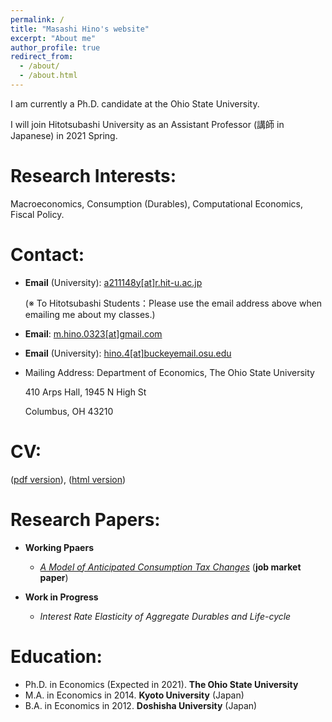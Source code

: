 ```yaml
---
permalink: /
title: "Masashi Hino's website"
excerpt: "About me"
author_profile: true
redirect_from: 
  - /about/
  - /about.html
---
```

I am currently a Ph.D. candidate at the Ohio State University.

I will join Hitotsubashi University as an Assistant Professor (講師 in Japanese) in 2021 Spring. 


Research Interests:
======
Macroeconomics, Consumption (Durables), Computational Economics, Fiscal Policy.

Contact:
======
* **Email** (University): [a211148y[at]r.hit-u.ac.jp](mailto:a211148y@r.hit-u.ac.jp)

  (※ To Hitotsubashi Students：Please use the email address above when emailing me about my classes.)

* **Email**: [m.hino.0323[at]gmail.com](mailto:m.hino.0323@gmail.com)

* **Email** (University): [hino.4[at]buckeyemail.osu.edu](mailto:hino.4@buckeyemail.osu.edu)

* Mailing Address: Department of Economics, The Ohio State University

  410 Arps Hall, 1945 N High St

  Columbus, OH 43210

CV:
======
([pdf version](/files/Hino_CV.pdf)), ([html version](https://masashihino.github.io/cv/))

Research Papers:
======
* **Working Ppaers**

  * *[A Model of Anticipated Consumption Tax Changes](/files/Hino_CT_Irr_paper_2020Dec.pdf)* (**job market paper**)
  
  
* **Work in Progress**
  * *Interest Rate Elasticity of Aggregate Durables and Life-cycle*

Education:
=====
* Ph.D. in Economics (Expected in 2021). **The Ohio State University**
* M.A. in Economics in 2014. **Kyoto University** (Japan)
* B.A. in Economics in 2012. **Doshisha University** (Japan)

